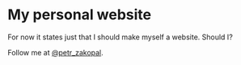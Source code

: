 # My personal website

For now it states just that I should make myself a website. Should I?

Follow me at [@petr_zakopal](https://twitter.com/petr_zakopal).

